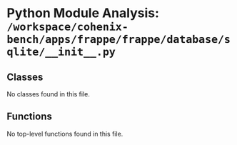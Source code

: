 # Python Module Analysis: `/workspace/cohenix-bench/apps/frappe/frappe/database/sqlite/__init__.py`

## Classes

No classes found in this file.


## Functions

No top-level functions found in this file.
